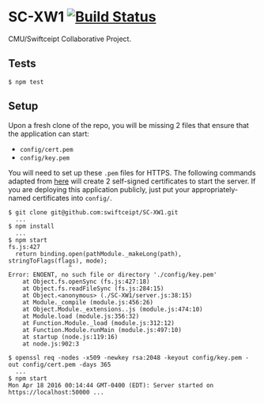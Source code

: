 # SC-XW1 [![Build Status](https://travis-ci.org/SivanMehta/SC-XW1.svg?branch=dev)](https://travis-ci.org/SivanMehta/SC-XW1)
CMU/Swiftceipt Collaborative Project.

## Tests

```
$ npm test
```

## Setup

Upon a fresh clone of the repo, you will be missing 2 files that ensure that the application can start:
* `config/cert.pem`
* `config/key.pem`

You will need to set up these `.pem` files for HTTPS. The following commands adapted from [here](http://blog.mgechev.com/2014/02/19/create-https-tls-ssl-application-with-express-nodejs/) will create 2 self-signed certificates to start the server. If you are deploying this application publicly, just put your appropriately-named certificates into `config/`.

```
$ git clone git@github.com:swiftceipt/SC-XW1.git
  ...
$ npm install
  ...
$ npm start
fs.js:427
  return binding.open(pathModule._makeLong(path), stringToFlags(flags), mode);
                 ^
Error: ENOENT, no such file or directory './config/key.pem'
    at Object.fs.openSync (fs.js:427:18)
    at Object.fs.readFileSync (fs.js:284:15)
    at Object.<anonymous> (./SC-XW1/server.js:38:15)
    at Module._compile (module.js:456:26)
    at Object.Module._extensions..js (module.js:474:10)
    at Module.load (module.js:356:32)
    at Function.Module._load (module.js:312:12)
    at Function.Module.runMain (module.js:497:10)
    at startup (node.js:119:16)
    at node.js:902:3

$ openssl req -nodes -x509 -newkey rsa:2048 -keyout config/key.pem -out config/cert.pem -days 365
  ...
$ npm start
Mon Apr 18 2016 00:14:44 GMT-0400 (EDT): Server started on https://localhost:50000 ...
```